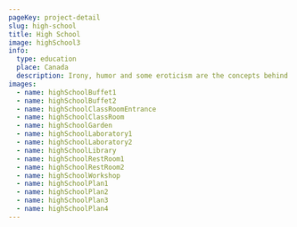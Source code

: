 ```yaml
---
pageKey: project-detail
slug: high-school
title: High School
image: highSchool3
info:
  type: education
  place: Canada
  description: Irony, humor and some eroticism are the concepts behind Marcel Wanders most recent project. An indulgent luxury hotel where guests are rejuvenated through a pampered recreation of new Iberostar Grand Hotel Portals Nous in Mallorca. Located on a magnificent beach, this luxurious design uses transparencies, whites and reflective surfaces to create a flow of openness. Emphasizing craft and modern design, the Mallorquin style is reinforced, inspiring guests with the scenery of Spain.
images:
  - name: highSchoolBuffet1
  - name: highSchoolBuffet2
  - name: highSchoolClassRoomEntrance
  - name: highSchoolClassRoom
  - name: highSchoolGarden
  - name: highSchoolLaboratory1
  - name: highSchoolLaboratory2
  - name: highSchoolLibrary
  - name: highSchoolRestRoom1
  - name: highSchoolRestRoom2
  - name: highSchoolWorkshop
  - name: highSchoolPlan1
  - name: highSchoolPlan2
  - name: highSchoolPlan3
  - name: highSchoolPlan4
---
```

